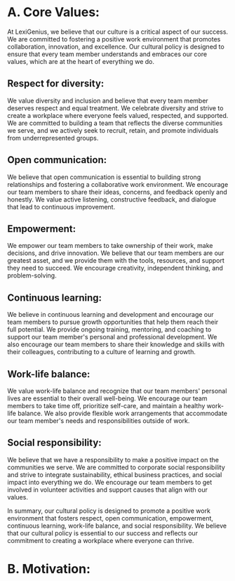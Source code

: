 # A. **Core Values:**

At LexiGenius, we believe that our culture is a critical aspect of our success. We are committed to fostering a positive work environment that promotes collaboration, innovation, and excellence. Our cultural policy is designed to ensure that every team member understands and embraces our core values, which are at the heart of everything we do.
 
## **Respect for diversity:**

We value diversity and inclusion and believe that every team member deserves respect and equal treatment. We celebrate diversity and strive to create a workplace where everyone feels valued, respected, and supported. We are committed to building a team that reflects the diverse communities we serve, and we actively seek to recruit, retain, and promote individuals from underrepresented groups.
 
## **Open communication:**

We believe that open communication is essential to building strong relationships and fostering a collaborative work environment. We encourage our team members to share their ideas, concerns, and feedback openly and honestly. We value active listening, constructive feedback, and dialogue that lead to continuous improvement.
 
## **Empowerment:**

We empower our team members to take ownership of their work, make decisions, and drive innovation. We believe that our team members are our greatest asset, and we provide them with the tools, resources, and support they need to succeed. We encourage creativity, independent thinking, and problem-solving.
 
## **Continuous learning:**

We believe in continuous learning and development and encourage our team members to pursue growth opportunities that help them reach their full potential. We provide ongoing training, mentoring, and coaching to support our team member's personal and professional development. We also encourage our team members to share their knowledge and skills with their colleagues, contributing to a culture of learning and growth.
 
## **Work-life balance:**

We value work-life balance and recognize that our team members' personal lives are essential to their overall well-being. We encourage our team members to take time off, prioritize self-care, and maintain a healthy work-life balance. We also provide flexible work arrangements that accommodate our team member's needs and responsibilities outside of work.
 
## **Social responsibility:**

We believe that we have a responsibility to make a positive impact on the communities we serve. We are committed to corporate social responsibility and strive to integrate sustainability, ethical business practices, and social impact into everything we do. We encourage our team members to get involved in volunteer activities and support causes that align with our values.
 
In summary, our cultural policy is designed to promote a positive work environment that fosters respect, open communication, empowerment, continuous learning, work-life balance, and social responsibility. We believe that our cultural policy is essential to our success and reflects our commitment to creating a workplace where everyone can thrive.

# B. **Motivation:** 
